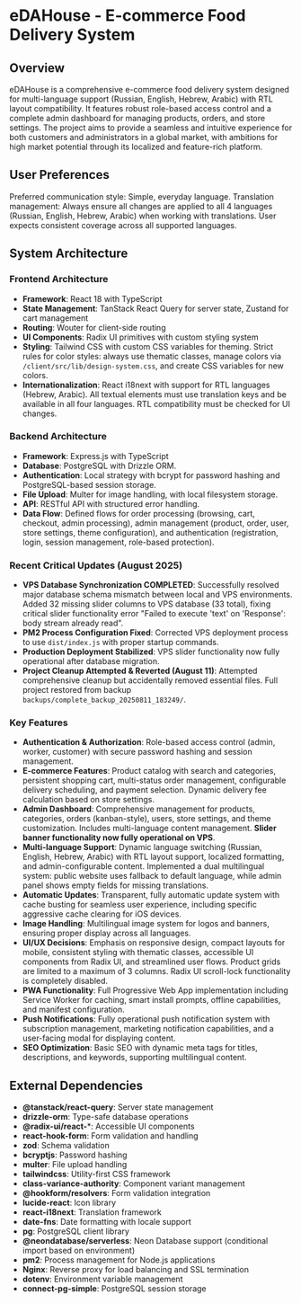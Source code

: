 # eDAHouse - E-commerce Food Delivery System

## Overview

eDAHouse is a comprehensive e-commerce food delivery system designed for multi-language support (Russian, English, Hebrew, Arabic) with RTL layout compatibility. It features robust role-based access control and a complete admin dashboard for managing products, orders, and store settings. The project aims to provide a seamless and intuitive experience for both customers and administrators in a global market, with ambitions for high market potential through its localized and feature-rich platform.

## User Preferences

Preferred communication style: Simple, everyday language.
Translation management: Always ensure all changes are applied to all 4 languages (Russian, English, Hebrew, Arabic) when working with translations. User expects consistent coverage across all supported languages.

## System Architecture

### Frontend Architecture
- **Framework**: React 18 with TypeScript
- **State Management**: TanStack React Query for server state, Zustand for cart management
- **Routing**: Wouter for client-side routing
- **UI Components**: Radix UI primitives with custom styling system
- **Styling**: Tailwind CSS with custom CSS variables for theming. Strict rules for color styles: always use thematic classes, manage colors via `/client/src/lib/design-system.css`, and create CSS variables for new colors.
- **Internationalization**: React i18next with support for RTL languages (Hebrew, Arabic). All textual elements must use translation keys and be available in all four languages. RTL compatibility must be checked for UI changes.

### Backend Architecture
- **Framework**: Express.js with TypeScript
- **Database**: PostgreSQL with Drizzle ORM.
- **Authentication**: Local strategy with bcrypt for password hashing and PostgreSQL-based session storage.
- **File Upload**: Multer for image handling, with local filesystem storage.
- **API**: RESTful API with structured error handling.
- **Data Flow**: Defined flows for order processing (browsing, cart, checkout, admin processing), admin management (product, order, user, store settings, theme configuration), and authentication (registration, login, session management, role-based protection).

### Recent Critical Updates (August 2025)
- **VPS Database Synchronization COMPLETED**: Successfully resolved major database schema mismatch between local and VPS environments. Added 32 missing slider columns to VPS database (33 total), fixing critical slider functionality error "Failed to execute 'text' on 'Response': body stream already read".
- **PM2 Process Configuration Fixed**: Corrected VPS deployment process to use `dist/index.js` with proper startup commands.
- **Production Deployment Stabilized**: VPS slider functionality now fully operational after database migration.
- **Project Cleanup Attempted & Reverted (August 11)**: Attempted comprehensive cleanup but accidentally removed essential files. Full project restored from backup `backups/complete_backup_20250811_183249/`.

### Key Features
- **Authentication & Authorization**: Role-based access control (admin, worker, customer) with secure password hashing and session management.
- **E-commerce Features**: Product catalog with search and categories, persistent shopping cart, multi-status order management, configurable delivery scheduling, and payment selection. Dynamic delivery fee calculation based on store settings.
- **Admin Dashboard**: Comprehensive management for products, categories, orders (kanban-style), users, store settings, and theme customization. Includes multi-language content management. **Slider banner functionality now fully operational on VPS**.
- **Multi-language Support**: Dynamic language switching (Russian, English, Hebrew, Arabic) with RTL layout support, localized formatting, and admin-configurable content. Implemented a dual multilingual system: public website uses fallback to default language, while admin panel shows empty fields for missing translations.
- **Automatic Updates**: Transparent, fully automatic update system with cache busting for seamless user experience, including specific aggressive cache clearing for iOS devices.
- **Image Handling**: Multilingual image system for logos and banners, ensuring proper display across all languages.
- **UI/UX Decisions**: Emphasis on responsive design, compact layouts for mobile, consistent styling with thematic classes, accessible UI components from Radix UI, and streamlined user flows. Product grids are limited to a maximum of 3 columns. Radix UI scroll-lock functionality is completely disabled.
- **PWA Functionality**: Full Progressive Web App implementation including Service Worker for caching, smart install prompts, offline capabilities, and manifest configuration.
- **Push Notifications**: Fully operational push notification system with subscription management, marketing notification capabilities, and a user-facing modal for displaying content.
- **SEO Optimization**: Basic SEO with dynamic meta tags for titles, descriptions, and keywords, supporting multilingual content.

## External Dependencies

- **@tanstack/react-query**: Server state management
- **drizzle-orm**: Type-safe database operations
- **@radix-ui/react-***: Accessible UI components
- **react-hook-form**: Form validation and handling
- **zod**: Schema validation
- **bcryptjs**: Password hashing
- **multer**: File upload handling
- **tailwindcss**: Utility-first CSS framework
- **class-variance-authority**: Component variant management
- **@hookform/resolvers**: Form validation integration
- **lucide-react**: Icon library
- **react-i18next**: Translation framework
- **date-fns**: Date formatting with locale support
- **pg**: PostgreSQL client library
- **@neondatabase/serverless**: Neon Database support (conditional import based on environment)
- **pm2**: Process management for Node.js applications
- **Nginx**: Reverse proxy for load balancing and SSL termination
- **dotenv**: Environment variable management
- **connect-pg-simple**: PostgreSQL session storage